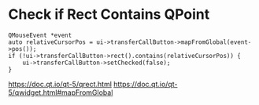 # Check if Rect Contains QPoint

    QMouseEvent *event
    auto relativeCursorPos = ui->transferCallButton->mapFromGlobal(event->pos());
    if (!ui->transferCallButton->rect().contains(relativeCursorPos)) {
        ui->transferCallButton->setChecked(false);
    }
    
https://doc.qt.io/qt-5/qrect.html
https://doc.qt.io/qt-5/qwidget.html#mapFromGlobal
